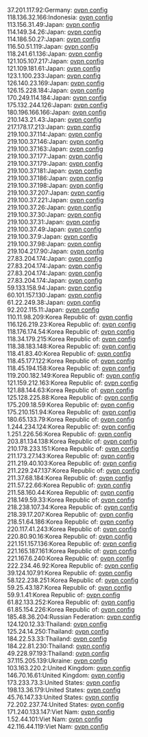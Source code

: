 37.201.117.92:Germany: [ovpn config](vpn/37_201_117_92.ovpn)  
118.136.32.166:Indonesia: [ovpn config](vpn/118_136_32_166.ovpn)  
113.156.31.49:Japan: [ovpn config](vpn/113_156_31_49.ovpn)  
114.149.34.26:Japan: [ovpn config](vpn/114_149_34_26.ovpn)  
114.186.50.27:Japan: [ovpn config](vpn/114_186_50_27.ovpn)  
116.50.51.119:Japan: [ovpn config](vpn/116_50_51_119.ovpn)  
118.241.61.136:Japan: [ovpn config](vpn/118_241_61_136.ovpn)  
121.105.107.217:Japan: [ovpn config](vpn/121_105_107_217.ovpn)  
121.109.181.61:Japan: [ovpn config](vpn/121_109_181_61.ovpn)  
123.1.100.233:Japan: [ovpn config](vpn/123_1_100_233.ovpn)  
126.140.23.169:Japan: [ovpn config](vpn/126_140_23_169.ovpn)  
126.15.228.184:Japan: [ovpn config](vpn/126_15_228_184.ovpn)  
170.249.114.184:Japan: [ovpn config](vpn/170_249_114_184.ovpn)  
175.132.244.126:Japan: [ovpn config](vpn/175_132_244_126.ovpn)  
180.196.166.166:Japan: [ovpn config](vpn/180_196_166_166.ovpn)  
210.143.21.43:Japan: [ovpn config](vpn/210_143_21_43.ovpn)  
217.178.17.213:Japan: [ovpn config](vpn/217_178_17_213.ovpn)  
219.100.37.114:Japan: [ovpn config](vpn/219_100_37_114.ovpn)  
219.100.37.146:Japan: [ovpn config](vpn/219_100_37_146.ovpn)  
219.100.37.163:Japan: [ovpn config](vpn/219_100_37_163.ovpn)  
219.100.37.177:Japan: [ovpn config](vpn/219_100_37_177.ovpn)  
219.100.37.179:Japan: [ovpn config](vpn/219_100_37_179.ovpn)  
219.100.37.181:Japan: [ovpn config](vpn/219_100_37_181.ovpn)  
219.100.37.186:Japan: [ovpn config](vpn/219_100_37_186.ovpn)  
219.100.37.198:Japan: [ovpn config](vpn/219_100_37_198.ovpn)  
219.100.37.207:Japan: [ovpn config](vpn/219_100_37_207.ovpn)  
219.100.37.221:Japan: [ovpn config](vpn/219_100_37_221.ovpn)  
219.100.37.26:Japan: [ovpn config](vpn/219_100_37_26.ovpn)  
219.100.37.30:Japan: [ovpn config](vpn/219_100_37_30.ovpn)  
219.100.37.31:Japan: [ovpn config](vpn/219_100_37_31.ovpn)  
219.100.37.49:Japan: [ovpn config](vpn/219_100_37_49.ovpn)  
219.100.37.9:Japan: [ovpn config](vpn/219_100_37_9.ovpn)  
219.100.37.98:Japan: [ovpn config](vpn/219_100_37_98.ovpn)  
219.104.217.90:Japan: [ovpn config](vpn/219_104_217_90.ovpn)  
27.83.204.174:Japan: [ovpn config](vpn/27_83_204_174.ovpn)  
27.83.204.174:Japan: [ovpn config](vpn/27_83_204_174.ovpn)  
27.83.204.174:Japan: [ovpn config](vpn/27_83_204_174.ovpn)  
27.83.204.174:Japan: [ovpn config](vpn/27_83_204_174.ovpn)  
59.133.158.94:Japan: [ovpn config](vpn/59_133_158_94.ovpn)  
60.101.157.130:Japan: [ovpn config](vpn/60_101_157_130.ovpn)  
61.22.249.38:Japan: [ovpn config](vpn/61_22_249_38.ovpn)  
92.202.115.11:Japan: [ovpn config](vpn/92_202_115_11.ovpn)  
110.11.98.209:Korea Republic of: [ovpn config](vpn/110_11_98_209.ovpn)  
116.126.219.23:Korea Republic of: [ovpn config](vpn/116_126_219_23.ovpn)  
118.176.174.54:Korea Republic of: [ovpn config](vpn/118_176_174_54.ovpn)  
118.34.179.215:Korea Republic of: [ovpn config](vpn/118_34_179_215.ovpn)  
118.38.183.148:Korea Republic of: [ovpn config](vpn/118_38_183_148.ovpn)  
118.41.83.40:Korea Republic of: [ovpn config](vpn/118_41_83_40.ovpn)  
118.45.177.122:Korea Republic of: [ovpn config](vpn/118_45_177_122.ovpn)  
118.45.194.158:Korea Republic of: [ovpn config](vpn/118_45_194_158.ovpn)  
119.200.182.149:Korea Republic of: [ovpn config](vpn/119_200_182_149.ovpn)  
121.159.212.163:Korea Republic of: [ovpn config](vpn/121_159_212_163.ovpn)  
121.88.144.63:Korea Republic of: [ovpn config](vpn/121_88_144_63.ovpn)  
125.128.225.88:Korea Republic of: [ovpn config](vpn/125_128_225_88.ovpn)  
175.209.18.59:Korea Republic of: [ovpn config](vpn/175_209_18_59.ovpn)  
175.210.151.94:Korea Republic of: [ovpn config](vpn/175_210_151_94.ovpn)  
180.65.133.79:Korea Republic of: [ovpn config](vpn/180_65_133_79.ovpn)  
1.244.234.124:Korea Republic of: [ovpn config](vpn/1_244_234_124.ovpn)  
1.251.226.56:Korea Republic of: [ovpn config](vpn/1_251_226_56.ovpn)  
203.81.134.138:Korea Republic of: [ovpn config](vpn/203_81_134_138.ovpn)  
210.178.233.151:Korea Republic of: [ovpn config](vpn/210_178_233_151.ovpn)  
211.173.27.143:Korea Republic of: [ovpn config](vpn/211_173_27_143.ovpn)  
211.219.40.103:Korea Republic of: [ovpn config](vpn/211_219_40_103.ovpn)  
211.229.247.137:Korea Republic of: [ovpn config](vpn/211_229_247_137.ovpn)  
211.37.68.184:Korea Republic of: [ovpn config](vpn/211_37_68_184.ovpn)  
211.57.22.66:Korea Republic of: [ovpn config](vpn/211_57_22_66.ovpn)  
211.58.160.44:Korea Republic of: [ovpn config](vpn/211_58_160_44.ovpn)  
218.149.59.33:Korea Republic of: [ovpn config](vpn/218_149_59_33.ovpn)  
218.238.107.34:Korea Republic of: [ovpn config](vpn/218_238_107_34.ovpn)  
218.39.17.207:Korea Republic of: [ovpn config](vpn/218_39_17_207.ovpn)  
218.51.64.186:Korea Republic of: [ovpn config](vpn/218_51_64_186.ovpn)  
220.117.41.243:Korea Republic of: [ovpn config](vpn/220_117_41_243.ovpn)  
220.80.90.16:Korea Republic of: [ovpn config](vpn/220_80_90_16.ovpn)  
221.151.157.136:Korea Republic of: [ovpn config](vpn/221_151_157_136.ovpn)  
221.165.187.161:Korea Republic of: [ovpn config](vpn/221_165_187_161.ovpn)  
221.167.6.240:Korea Republic of: [ovpn config](vpn/221_167_6_240.ovpn)  
222.234.46.92:Korea Republic of: [ovpn config](vpn/222_234_46_92.ovpn)  
39.124.107.91:Korea Republic of: [ovpn config](vpn/39_124_107_91.ovpn)  
58.122.238.251:Korea Republic of: [ovpn config](vpn/58_122_238_251.ovpn)  
59.25.43.187:Korea Republic of: [ovpn config](vpn/59_25_43_187.ovpn)  
59.9.1.41:Korea Republic of: [ovpn config](vpn/59_9_1_41.ovpn)  
61.82.133.252:Korea Republic of: [ovpn config](vpn/61_82_133_252.ovpn)  
61.85.154.226:Korea Republic of: [ovpn config](vpn/61_85_154_226.ovpn)  
185.48.36.204:Russian Federation: [ovpn config](vpn/185_48_36_204.ovpn)  
124.120.12.33:Thailand: [ovpn config](vpn/124_120_12_33.ovpn)  
125.24.14.250:Thailand: [ovpn config](vpn/125_24_14_250.ovpn)  
184.22.53.33:Thailand: [ovpn config](vpn/184_22_53_33.ovpn)  
184.22.81.230:Thailand: [ovpn config](vpn/184_22_81_230.ovpn)  
49.228.97.193:Thailand: [ovpn config](vpn/49_228_97_193.ovpn)  
37.115.205.139:Ukraine: [ovpn config](vpn/37_115_205_139.ovpn)  
103.163.220.2:United Kingdom: [ovpn config](vpn/103_163_220_2.ovpn)  
146.70.16.61:United Kingdom: [ovpn config](vpn/146_70_16_61.ovpn)  
173.233.73.3:United States: [ovpn config](vpn/173_233_73_3.ovpn)  
198.13.36.179:United States: [ovpn config](vpn/198_13_36_179.ovpn)  
45.76.147.33:United States: [ovpn config](vpn/45_76_147_33.ovpn)  
72.202.237.74:United States: [ovpn config](vpn/72_202_237_74.ovpn)  
171.240.133.147:Viet Nam: [ovpn config](vpn/171_240_133_147.ovpn)  
1.52.44.101:Viet Nam: [ovpn config](vpn/1_52_44_101.ovpn)  
42.116.44.119:Viet Nam: [ovpn config](vpn/42_116_44_119.ovpn)  
